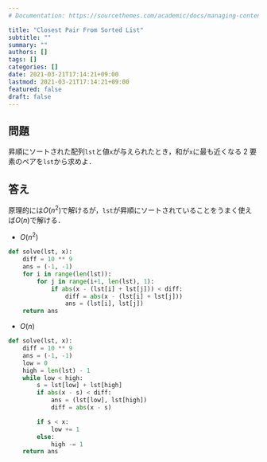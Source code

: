 ```yaml
---
# Documentation: https://sourcethemes.com/academic/docs/managing-content/

title: "Closest Pair From Sorted List"
subtitle: ""
summary: ""
authors: []
tags: []
categories: []
date: 2021-03-21T17:14:21+09:00
lastmod: 2021-03-21T17:14:21+09:00
featured: false
draft: false
---
```


## 問題

昇順にソートされた配列`lst`と値`x`が与えられたとき，和が`x`に最も近くなる 2 要素のペアを`lst`から求めよ．

## 答え

原理的には$O(n^2)$で解けるが，`lst`が昇順にソートされていることをうまく使えば$O(n)$で解ける．

- $O(n^2)$

```python
def solve(lst, x):
    diff = 10 ** 9
    ans = (-1, -1)
    for i in range(len(lst)):
        for j in range(i+1, len(lst), 1):
            if abs(x - (lst[i] + lst[j])) < diff:
                diff = abs(x - (lst[i] + lst[j]))
                ans = (lst[i], lst[j])
    return ans
```

- $O(n)$

```python
def solve(lst, x):
    diff = 10 ** 9
    ans = (-1, -1)
    low = 0
    high = len(lst) - 1
    while low < high:
        s = lst[low] + lst[high]
        if abs(x - s) < diff:
            ans = (lst[low], lst[high])
            diff = abs(x - s)

        if s < x:
            low += 1
        else:
            high -= 1
    return ans
```
